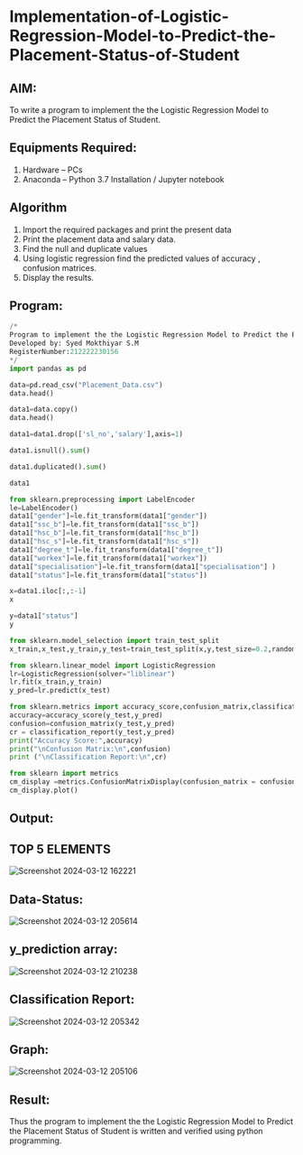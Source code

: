 # Implementation-of-Logistic-Regression-Model-to-Predict-the-Placement-Status-of-Student

## AIM:
To write a program to implement the the Logistic Regression Model to Predict the Placement Status of Student.

## Equipments Required:
1. Hardware – PCs
2. Anaconda – Python 3.7 Installation / Jupyter notebook

## Algorithm
1. Import the required packages and print the present data
2. Print the placement data and salary data.
3. Find the null and duplicate values
4. Using logistic regression find the predicted values of accuracy , confusion matrices.
5. Display the results.

## Program:
```python
/*
Program to implement the the Logistic Regression Model to Predict the Placement Status of Student.
Developed by: Syed Mokthiyar S.M
RegisterNumber:212222230156
*/
import pandas as pd

data=pd.read_csv("Placement_Data.csv")
data.head()

data1=data.copy()
data.head()

data1=data1.drop(['sl_no','salary'],axis=1)

data1.isnull().sum()

data1.duplicated().sum()

data1

from sklearn.preprocessing import LabelEncoder
le=LabelEncoder()
data1["gender"]=le.fit_transform(data1["gender"])
data1["ssc_b"]=le.fit_transform(data1["ssc_b"])
data1["hsc_b"]=le.fit_transform(data1["hsc_b"])
data1["hsc_s"]=le.fit_transform(data1["hsc_s"])
data1["degree_t"]=le.fit_transform(data1["degree_t"])
data1["workex"]=le.fit_transform(data1["workex"])
data1["specialisation"]=le.fit_transform(data1["specialisation"] )     
data1["status"]=le.fit_transform(data1["status"])

x=data1.iloc[:,:-1]
x

y=data1["status"]
y

from sklearn.model_selection import train_test_split
x_train,x_test,y_train,y_test=train_test_split(x,y,test_size=0.2,random_state=0)

from sklearn.linear_model import LogisticRegression
lr=LogisticRegression(solver="liblinear")
lr.fit(x_train,y_train)
y_pred=lr.predict(x_test)

from sklearn.metrics import accuracy_score,confusion_matrix,classification_report
accuracy=accuracy_score(y_test,y_pred)
confusion=confusion_matrix(y_test,y_pred)
cr = classification_report(y_test,y_pred)
print("Accuracy Score:",accuracy)
print("\nConfusion Matrix:\n",confusion)
print ("\nClassification Report:\n",cr)

from sklearn import metrics
cm_display =metrics.ConfusionMatrixDisplay(confusion_matrix = confusion,display_labels=[True,False])
cm_display.plot()


```

## Output:
## TOP 5 ELEMENTS
![Screenshot 2024-03-12 162221](https://github.com/syedmokthiyar/Implementation-of-Logistic-Regression-Model-to-Predict-the-Placement-Status-of-Student./assets/118787294/3d959df2-d30e-41c1-9afa-0babc4bbda53)
## Data-Status:
![Screenshot 2024-03-12 205614](https://github.com/syedmokthiyar/Implementation-of-Logistic-Regression-Model-to-Predict-the-Placement-Status-of-Student./assets/118787294/41a36001-abf9-4852-9e63-955920d5b4bd)
## y_prediction array:
![Screenshot 2024-03-12 210238](https://github.com/syedmokthiyar/Implementation-of-Logistic-Regression-Model-to-Predict-the-Placement-Status-of-Student./assets/118787294/b21aa187-86eb-4db5-b256-cd8fe406a73f)

## Classification Report:
![Screenshot 2024-03-12 205342](https://github.com/syedmokthiyar/Implementation-of-Logistic-Regression-Model-to-Predict-the-Placement-Status-of-Student./assets/118787294/c38411a5-02ae-47ba-a562-d65205c33ddd)
## Graph:
![Screenshot 2024-03-12 205106](https://github.com/syedmokthiyar/Implementation-of-Logistic-Regression-Model-to-Predict-the-Placement-Status-of-Student./assets/118787294/ac4b612b-1978-4a31-8941-94d50d4a2e0a)


## Result:
Thus the program to implement the the Logistic Regression Model to Predict the Placement Status of Student is written and verified using python programming.

